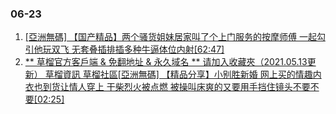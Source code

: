 ### 06-23
1. [ [亞洲無碼] 【国产精品】两个骚货姐妹居家叫了个上门服务的按摩师傅 一起勾引他玩双飞 无套叠插排插多种牛逼体位内射[62:47] ]( https://www.888dav.com/vod/207590/)
1. [ ** 草榴官方客戶端 & 免翻地址 & 永久域名 ** 请加入收藏夾（2021.05.13更新） 草榴資訊 草榴社區[亞洲無碼] 【精品分享】小别胜新婚 网上买的情趣内衣也到货让情人穿上 干柴烈火被点燃 被操叫床爽的又要用手挡住镜头不要不要[02:25] ]( https://www.888dav.com/vod/207592/)
